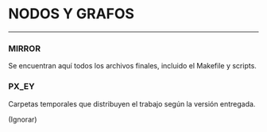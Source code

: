 # NODOS Y GRAFOS

---

### MIRROR

Se encuentran aquí todos los archivos finales, incluido el Makefile y scripts.

### PX_EY

Carpetas temporales que distribuyen el trabajo según la versión entregada.

(Ignorar)
